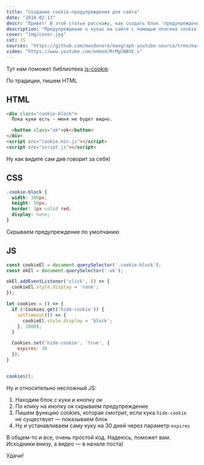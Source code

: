 ```yaml
---
title: "Создание cookie-предупреждения для сайта"
date: "2018-02-13"
descr: "Привет! В этой статье расскажу, как создать блок 'предупреждения' о куках на сайте"
description: "Предупреждение о куках на сайте с помощью плагина cookie.js"
cover: "img/cover.jpg"
cat: JS
sources: "https://github.com/maxdenaro/maxgraph-youtube-source/tree/master/JS-%D0%BF%D0%BB%D0%B0%D0%B3%D0%B8%D0%BD%D1%8B%20%E2%84%961.%20%D0%A1%D0%BE%D0%B7%D0%B4%D0%B0%D0%BD%D0%B8%D0%B5%20cookie-%D0%BF%D1%80%D0%B5%D0%B4%D1%83%D0%BF%D1%80%D0%B5%D0%B6%D0%B4%D0%B5%D0%BD%D0%B8%D1%8F"
video: "https://www.youtube.com/embed/RrMgCWBtE_s"
---
```


Тут нам поможет библиотека <a href="https://github.com/js-cookie/js-cookie" target="_blank">js-cookie</a>.

По традиции, пишем HTML

## HTML

``` html
<div class="cookie-block">
  Пока куки есть - меня не будет видно.

  <button class="ok">ok</button>
</div>
<script src="cookie.min.js"></script>
<script src="script.js"></script>
```

Ну как видите сам див говорит за себя)

## CSS

``` css
.cookie-block {
  width: 300px;
  height: 50px;
  border: 3px solid red;
  display: none;
}
```

Скрываем предупреждение по умолчанию

## JS

``` js
const cookieEl = document.querySelector('.cookie-block');
const okEl = document.querySelector('.ok');

okEl.addEventListener('click', () => {
  cookieEl.style.display = 'none';
});

let cookies = () => {
  if (!Cookies.get('hide-cookie')) {
    setTimeout(() => {
      cookieEl.style.display = 'block';
    }, 1000);
  }

  Cookies.set('hide-cookie', 'true', {
    expires: 30
  });
}


cookies();
```

Ну&nbsp;и&nbsp;относительно несложный JS:

1. Находим блок с&nbsp;куки и&nbsp;кнопку _ок_
2. По&nbsp;клику на&nbsp;кнопку _ок_ скрываем предупреждение
3. Пишем функцию cookies, которая смотрит, если кука `hide-cookie` не&nbsp;существует&nbsp;&mdash; показываем блок
4. Ну&nbsp;и&nbsp;устанавливаем саму куку на&nbsp;30&nbsp;дней через параметр `expires`

В&nbsp;общем-то и&nbsp;все, очень простой код. Надеюсь, поможет вам. Исходники внизу, а&nbsp;видео&nbsp;&mdash; в&nbsp;начале поста)

Удачи!
